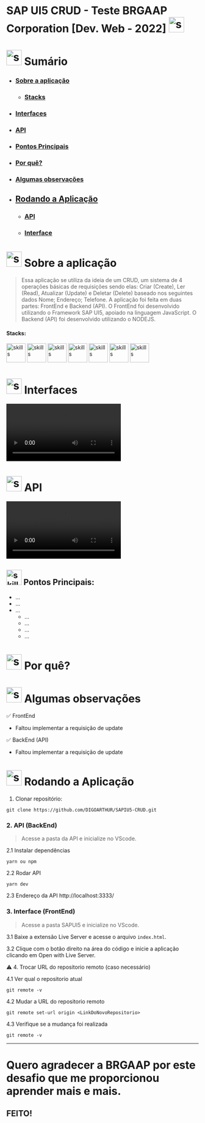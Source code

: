 # SAP UI5 CRUD - Teste BRGAAP Corporation [Dev. Web - 2022]  <img  alt="skills"  width="40" height="40" src="https://user-images.githubusercontent.com/59892368/150566676-3b300829-6492-48f7-add9-0b0ebe82358d.png">



 <h1 align="rigth"> <img  alt="skills"  width="40" height="40" src="https://user-images.githubusercontent.com/59892368/107999728-e6b8a380-6fc6-11eb-82d1-aa090feabaf3.png"></img> Sumário</h1>


* ### <a href="https://github.com/DIGOARTHUR/SAPIU5/blob/master/README.md#--sobre-a-aplicação-">Sobre a aplicação</a>
  * ### <a href="https://github.com/DIGOARTHUR/SAPIU5/blob/master/README.md#stacks-1">Stacks</a>
  
 * ### <a href="https://github.com/DIGOARTHUR/SAPIU5/blob/master/README.md#--interfaces-"> Interfaces</a>
 
 * ### <a href="https://github.com/DIGOARTHUR/SAPIU5/blob/master/README.md#--api-"> API </a>

 * ### <a href="https://github.com/DIGOARTHUR/SAPIU5/blob/master/README.md#-pontos-principais-">Pontos Principais</a>


 * ### <a href="https://github.com/DIGOARTHUR/SAPIU5/blob/master/README.md#-por-quê--">Por quê?</a>

 *  ### <a href="https://github.com/DIGOARTHUR/SAPIU5/blob/master/README.md#-algumas-observações">Algumas observações</a>

 *  ## <a href="https://github.com/DIGOARTHUR/SAPIU5/blob/master/README.md#-rodando-o-código">Rodando a Aplicação</a>
     * ### <a href="https://github.com/DIGOARTHUR/SAPIU5/blob/master/README.md#stacks-1">API</a>
     * ### <a href="https://github.com/DIGOARTHUR/SAPIU5/blob/master/README.md#stacks-1">Interface</a>
  


# <img  alt="skills"  width="40" height="40" src="https://user-images.githubusercontent.com/59892368/148622497-164365e8-f6b0-4f40-bc75-a0ed4da6059b.png">  Sobre a aplicação <!---write here : talk a little about project: what's does, example.  -->
>Essa aplicação se utiliza da ideia de um CRUD, um sistema de 4 operações básicas de requisições sendo elas: Criar (Create), 
Ler (Read), Atualizar (Update) e Deletar (Delete) baseado nos seguintes dados Nome; Endereço; Telefone.
A aplicação foi feita em duas partes: FrontEnd e Backend (API). O FrontEnd foi desenvolvido utilizando o Framework SAP UI5, 
apoiado na linguagem JavaScript. O Backend (API) foi desenvolvido utilizando o NODEJS.

#### Stacks:
<p align="left">
 
<a href="https://code.visualstudio.com"> <img  alt="skills"  width="50" height="50" src="https://user-images.githubusercontent.com/59892368/150652026-e2ad0a27-a648-46fa-b640-d182d2e976b6.png"></a>
  <a href="https://sapui5.hana.ondemand.com"> <img  alt="skills"  width="50" height="50" src="https://user-images.githubusercontent.com/59892368/150575090-b35be7e3-1bd2-433b-a3ea-bbd8447a0895.png"></a>
  <a href="https://git-scm.com"> <img  alt="skills"  width="50" height="50" src="https://user-images.githubusercontent.com/59892368/149677999-f5947f0b-e535-4ba2-911c-1c5926045c35.png"></a>
  <a href="https://developer.mozilla.org/pt-BR/docs/Web/HTML"> <img  alt="skills"  width="50" height="50" src="https://user-images.githubusercontent.com/59892368/149663188-8298a9bf-f3ce-4881-944f-e94edf37beed.png"></a>
  <a href="https://developer.mozilla.org/pt-BR/docs/Web/JavaScript"> <img  alt="skills"  width="50" height="50" src="https://user-images.githubusercontent.com/59892368/149663192-19043371-127c-47f0-8553-0f407c51e2c5.png"></a>
  <a href="https://developer.mozilla.org/pt-BR/docs/Web/CSS"> <img  alt="skills"  width="50" height="50" src="https://user-images.githubusercontent.com/59892368/149663193-40e11362-c724-49cf-a0b5-a20f98c8e4ba.png"></a>
  <a href="https://nodejs.org/en/"> <img  alt="skills"  width="50" height="50" src="https://user-images.githubusercontent.com/59892368/149663190-ed2a92d6-6853-4884-845e-e780bfc49b55.png"></a>
</p>


# <img  alt="skills"  width="40" height="40" src="https://user-images.githubusercontent.com/59892368/149667468-f228e4e8-c2f0-474d-858d-6b9216f49b2f.png">  Interfaces <!---write here : demonstration of the application layout.  -->
  <video  alt="gif_"  src="https://user-images.githubusercontent.com/59892368/150591428-4275885c-bec4-4856-8b23-24bb5ff00378.mp4"></video>
  
  # <img  alt="skills"  width="40" height="40" src="https://user-images.githubusercontent.com/59892368/150625390-bdc02d98-998e-46a4-a3b1-dffc8914c066.png">  API <!---write here : demonstration of the API -->
  <video  alt="gif_"  src="https://user-images.githubusercontent.com/59892368/150598647-a660c1af-d8d0-4b4c-8f53-271fa295b800.mp4"></video>
 
 ## <img  alt="skills"  width="40" height="40" src="https://user-images.githubusercontent.com/59892368/142231777-8c0e09fa-ac09-4654-89d6-6bb986bde09b.gif"> Pontos Principais: <!---write here: learned concepts ;    -->


* ...
* ... 
* ...
  * ...
  * ...
  * ...
  * ... 
  
  


# <img  alt="skills"  width="40" height="40" src="https://user-images.githubusercontent.com/59892368/148622627-c1eaa513-ca90-49e2-b5b8-c11d369becef.png"> Por quê?  <!---write here : motivation that led to created ; why did you do this program?   -->



# <img  alt="skills"  width="40" height="40" src="https://user-images.githubusercontent.com/59892368/148622723-8e753e71-6bbf-46c3-b1b5-4fcc3d841a88.png"> Algumas observações

:white_check_mark: FrontEnd
  * Faltou implementar a requisição de update
  
:white_check_mark: BackEnd (API)
  * Faltou implementar a requisição de update
 
 # <img  alt="skills"  width="40" height="40" src="https://user-images.githubusercontent.com/59892368/142216697-dd93272c-c614-4664-9d63-c4e4dfc3e0f3.gif"> Rodando a Aplicação
 


1. Clonar repositório:

```
git clone https://github.com/DIGOARTHUR/SAPIU5-CRUD.git
```
### 2.  API (BackEnd)
> Acesse a pasta da API e inicialize no VScode.

2.1  Instalar dependências
```
yarn ou npm
```
2.2 Rodar API

```
yarn dev
```

2.3 Endereço da API http://localhost:3333/

### 3. Interface (FrontEnd)
> Acesse a pasta SAPUI5 e inicialize no VScode.

3.1 Baixe a extensão Live Server e acesse o arquivo `index.html`.

3.2 Clique com o botão direito na área do código e inicie a aplicação clicando em Open with Live Server.


:warning: 4. Trocar URL do repositorio remoto (caso necessário)

  4.1 Ver qual o repositorio atual
```
git remote -v
```
  4.2 Mudar a URL do repositorio remoto
```
git remote set-url origin <LinkDoNovoRepositorio>
```
  4.3 Verifique se a mudança foi realizada
```
git remote -v
```







<hr>
<p>
<h1>  Quero agradecer a BRGAAP por este desafio que me proporcionou aprender mais e mais. </h1>
<h2>FEITO! </h2>
</p>
